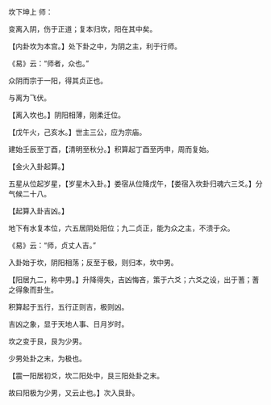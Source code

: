 坎下坤上 师：

变离入阴，伤于正道；复本归坎，阳在其中矣。

【内卦坎为本宫。】处下卦之中，为阴之主，利于行师。

《易》云：“师者，众也。”

众阴而宗于一阳，得其贞正也。

与离为飞伏。

【离入坎也。】阴阳相薄，刚柔迁位。

【戊午火，己亥水。】世主三公，应为宗庙。

建始壬辰至丁酉，【清明至秋分。】积算起丁酉至丙申，周而复始。

【金火入卦起算。】

五星从位起岁星，【岁星木入卦。】娄宿从位降戊午，【娄宿入坎卦归魂六三爻。】分气候二十八。

【起算入卦吉凶。】

地下有水复本位，六五居阴处阳位；九二贞正，能为众之主，不溃于众。

《易》云：“师，贞丈人吉。”

入卦始于坎，阴阳相荡；反至于极，则归本，坎中男。

【阳居九二，称中男。】升降得失，吉凶悔吝，策于六爻；六爻之设，出于蓍；蓍之得象而卦生。

积算起于五行，五行正则吉，极则凶。

吉凶之象，显于天地人事、日月岁时。

坎之变于艮，艮为少男。

少男处卦之末，为极也。

【震一阳居初爻，坎二阳处中，艮三阳处卦之末。

故曰阳极为少男，又云止也。】次入艮卦。

